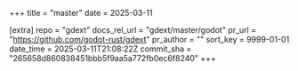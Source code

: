 +++
title = "master"
date = 2025-03-11

[extra]
repo = "gdext"
docs_rel_url = "gdext/master/godot"
pr_url = "https://github.com/godot-rust/gdext"
pr_author = ""
sort_key = 9999-01-01
date_time = 2025-03-11T21:08:22Z
commit_sha = "265658d860838451bbb5f9aa5a772fb0ec6f8240"
+++


